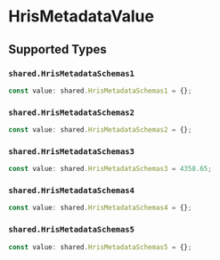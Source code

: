 # HrisMetadataValue


## Supported Types

### `shared.HrisMetadataSchemas1`

```typescript
const value: shared.HrisMetadataSchemas1 = {};
```

### `shared.HrisMetadataSchemas2`

```typescript
const value: shared.HrisMetadataSchemas2 = {};
```

### `shared.HrisMetadataSchemas3`

```typescript
const value: shared.HrisMetadataSchemas3 = 4358.65;
```

### `shared.HrisMetadataSchemas4`

```typescript
const value: shared.HrisMetadataSchemas4 = {};
```

### `shared.HrisMetadataSchemas5`

```typescript
const value: shared.HrisMetadataSchemas5 = {};
```


